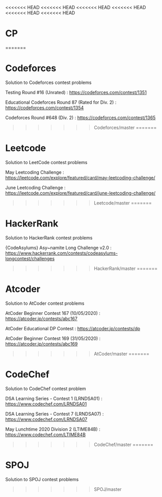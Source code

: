 <<<<<<< HEAD
<<<<<<< HEAD
<<<<<<< HEAD
<<<<<<< HEAD
<<<<<<< HEAD
<<<<<<< HEAD
# CP
=======
# Codeforces
Solution to Codeforces contest problems

Testing Round #16 (Unrated) : https://codeforces.com/contest/1351

Educational Codeforces Round 87 (Rated for Div. 2) : https://codeforces.com/contest/1354

Codeforces Round #648 (Div. 2) : https://codeforces.com/contest/1365
>>>>>>> Codeforces/master
=======
# Leetcode
Solution to LeetCode contest problems

May Leetcoding Challenge : https://leetcode.com/explore/featured/card/may-leetcoding-challenge/

June Leetcoding Challenge : https://leetcode.com/explore/featured/card/june-leetcoding-challenge/
>>>>>>> Leetcode/master
=======
# HackerRank
Solution to HackerRank contest problems

{CodeAsylums} Asy~namite Long Challenge v2.0 : https://www.hackerrank.com/contests/codeasylums-longcontest/challenges
>>>>>>> HackerRank/master
=======
# Atcoder
Solution to AtCoder contest problems

AtCoder Beginner Contest 167 (10/05/2020) : https://atcoder.jp/contests/abc167

AtCoder Educational DP Contest : https://atcoder.jp/contests/dp

AtCoder Beginner Contest 169 (31/05/2020) : https://atcoder.jp/contests/abc169
>>>>>>> AtCoder/master
=======
# CodeChef
Solution to CodeChef contest problem

DSA Learning Series - Contest 1 (LRNDSA01) : https://www.codechef.com/LRNDSA01

DSA Learning Series - Contest 7 (LRNDSA07) : https://www.codechef.com/LRNDSA07

May Lunchtime 2020 Division 2 (LTIME84B) : https://www.codechef.com/LTIME84B
>>>>>>> CodeChef/master
=======
# SPOJ
Solution to SPOJ contest problems
>>>>>>> SPOJ/master
